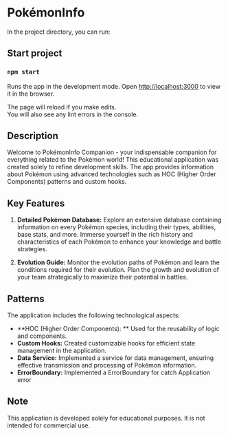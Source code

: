 # PokémonInfo

In the project directory, you can run:

## Start project

### `npm start`

Runs the app in the development mode.
Open [http://localhost:3000](http://localhost:3000) to view it in the browser.

The page will reload if you make edits.\
You will also see any lint errors in the console.

## Description

Welcome to PokémonInfo Companion - your indispensable companion for everything related to the Pokémon world! This educational application was created solely to refine development skills. The app provides information about Pokémon using advanced technologies such as HOC (Higher Order Components) patterns and custom hooks.

## Key Features

1. **Detailed Pokémon Database:**
   Explore an extensive database containing information on every Pokémon species, including their types, abilities, base stats, and more. Immerse yourself in the rich history and characteristics of each Pokémon to enhance your knowledge and battle strategies.

2. **Evolution Guide:**
   Monitor the evolution paths of Pokémon and learn the conditions required for their evolution. Plan the growth and evolution of your team strategically to maximize their potential in battles.

## Patterns

The application includes the following technological aspects:

- **HOC (Higher Order Components): ** Used for the reusability of logic and components.
- **Custom Hooks:** Created customizable hooks for efficient state management in the application.
- **Data Service:** Implemented a service for data management, ensuring effective transmission and processing of Pokémon information.
- **ErrorBoundary:** Implemented a ErrorBoundary for catch Application error

## Note

This application is developed solely for educational purposes. It is not intended for commercial use.
